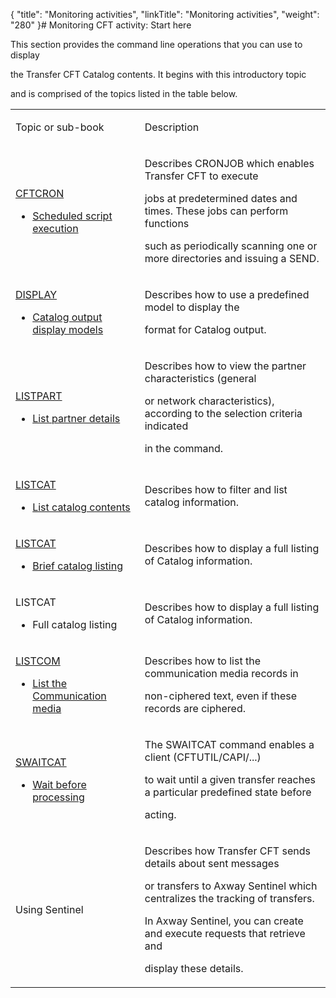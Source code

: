 {
    "title": "Monitoring activities",
    "linkTitle": "Monitoring activities",
    "weight": "280"
}# <span id="Monitoring_CFT_activity__Start_here"></span>Monitoring CFT activity: Start here

This section provides the command line operations that you can use to display
the Transfer CFT Catalog contents. It begins with this introductory topic
and is comprised of the topics listed in the table below.

<table data-cellspacing="0" width="90%">
<tbody>
<tr class="odd" data-valign="top">
<td data-bgcolor="#C0C0C0" width="41.021%"><p>Topic or sub-book</p></td>
<td data-bgcolor="#C0C0C0" width="58.979%"><p>Description</p></td>
</tr>
<tr class="even" data-valign="top">
<td width="41.021%"><p><a href="../../web_copilot_ui/flow_def_intro/cftcron">CFTCRON
- Scheduled script execution</a></p></td>
<td width="58.979%"><p>Describes CRONJOB which enables Transfer CFT to execute
jobs at predetermined dates and times. These jobs can perform functions
such as periodically scanning one or more directories and issuing a SEND.</p></td>
</tr>
<tr class="odd" data-valign="top">
<td width="41.021%"><p><a href="display_command">DISPLAY
- Catalog output display models</a></p></td>
<td width="58.979%"><p>Describes how to use a predefined model to display the
format for Catalog output.</p></td>
</tr>
<tr class="even" data-valign="top">
<td width="41.021%"><p><a href="../configuring_cft_start_here/listpart_command">LISTPART
- List partner details</a></p></td>
<td width="58.979%"><p>Describes how to view the partner characteristics (general
or network characteristics), according to the selection criteria indicated
in the command.</p></td>
</tr>
<tr class="odd" data-valign="top">
<td width="41.021%"><p><a href="listcat_command">LISTCAT
- List catalog contents</a></p></td>
<td width="58.979%"><p>Describes how to filter and list catalog information.</p></td>
</tr>
<tr class="even" data-valign="top">
<td width="41.021%"><p><a href="brief_catalog_listing">LISTCAT
- Brief catalog listing</a></p></td>
<td width="58.979%"><p>Describes how to display a full listing of Catalog information.</p></td>
</tr>
<tr class="odd" data-valign="top">
<td width="41.021%"><p>LISTCAT
- Full catalog listing</p></td>
<td width="58.979%"><p>Describes how to display a full listing of Catalog information.</p></td>
</tr>
<tr class="even" data-valign="top">
<td width="41.021%"><p><a href="listcom_command">LISTCOM
- List the Communication media</a></p></td>
<td width="58.979%"><p>Describes how to list the communication media records in
non-ciphered text, even if these records are ciphered.</p></td>
</tr>
<tr class="odd" data-valign="top">
<td width="41.021%"><p><a href="../managing_transfer_states/swaitcat_concepts">SWAITCAT
- Wait before processing</a></p></td>
<td width="58.979%"><p>The SWAITCAT command enables a client (CFTUTIL/CAPI/...)
to wait until a given transfer reaches a particular predefined state before
acting.</p></td>
</tr>
<tr class="even" data-valign="top">
<td width="41.021%"><p>Using Sentinel</p></td>
<td width="58.979%"><p>Describes how Transfer CFT sends details about sent messages
or transfers to Axway Sentinel which centralizes the tracking of transfers.
In Axway Sentinel, you can create and execute requests that retrieve and
display these details.</p></td>
</tr>
</tbody>
</table>

 
